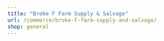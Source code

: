```yaml
---
title: "Broke F Farm Supply & Salvage"
url: /commerce/broke-f-farm-supply-and-salvage/
shop: general
---
```

